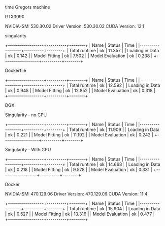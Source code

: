 time Gregors machine

RTX3090

NVIDIA-SMI 530.30.02
Driver Version: 530.30.02
CUDA Version: 12.1    

singularity

+------------------+----------+--------+
| Name             | Status   |   Time |
|------------------+----------+--------+
| Total runtime    | ok       | 11.357 |
| Loading in Data  | ok       |  0.142 |
| Model Fitting    | ok       |  7.502 |
| Model Evaluation | ok       |  0.238 |
+------------------+----------+--------+


Dockerfile

+------------------+----------+--------+
| Name             | Status   |   Time |
|------------------+----------+--------+
| Total runtime    | ok       | 12.592 |
| Loading in Data  | ok       |  0.948 |
| Model Fitting    | ok       | 12.852 |
| Model Evaluation | ok       |  0.318 |
+------------------+----------+--------+


DGX

Singularity - no GPU

+------------------+----------+--------+
| Name             | Status   |   Time |
|------------------+----------+--------+
| Total runtime    | ok       | 11.909 |
| Loading in Data  | ok       |  0.221 |
| Model Fitting    | ok       | 11.192 |
| Model Evaluation | ok       |  0.242 |
+------------------+----------+--------+

Singularity - With GPU

+------------------+----------+--------+
| Name             | Status   |   Time |
|------------------+----------+--------+
| Total runtime    | ok       | 14.668 |
| Loading in Data  | ok       |  0.218 |
| Model Fitting    | ok       |  9.578 |
| Model Evaluation | ok       |  0.331 |
+------------------+----------+--------+


Docker

NVIDIA-SMI 470.129.06
Driver Version: 470.129.06
CUDA Version: 11.4

+------------------+----------+--------+
| Name             | Status   |   Time |
|------------------+----------+--------+
| Total runtime    | ok       | 15.904 |
| Loading in Data  | ok       |  0.527 |
| Model Fitting    | ok       | 13.316 |
| Model Evaluation | ok       |  0.477 |
+------------------+----------+--------+
